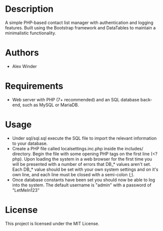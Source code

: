 # Description

A simple PHP-based contact list manager with authentication and logging features. Built using the Bootstrap framework and DataTables to maintain a minimalistic functionality.

# Authors

* Alex Winder 

# Requirements

* Web server with PHP (7+ recommended) and an SQL database back-end, such as MySQL or MariaDB.

# Usage

- Under sql/sql.sql execute the SQL file to import the relevant information to your database.
- Create a PHP file called localsettings.inc.php inside the includes/ directory. Begin the file with some opening PHP tags on the first line (<?php). Upon loading the system in a web browser for the first time you will be presented with a number of errors that DB_* values aren't set. Each DB_* value should be set with your own system settings and on it's own line, and each line must be closed with a semi-colon (;).
- Once database constants have been set you should now be able to log into the system. The default username is "admin" with a password of "LetMeIn123"

# License

This project is licensed under the MIT License.